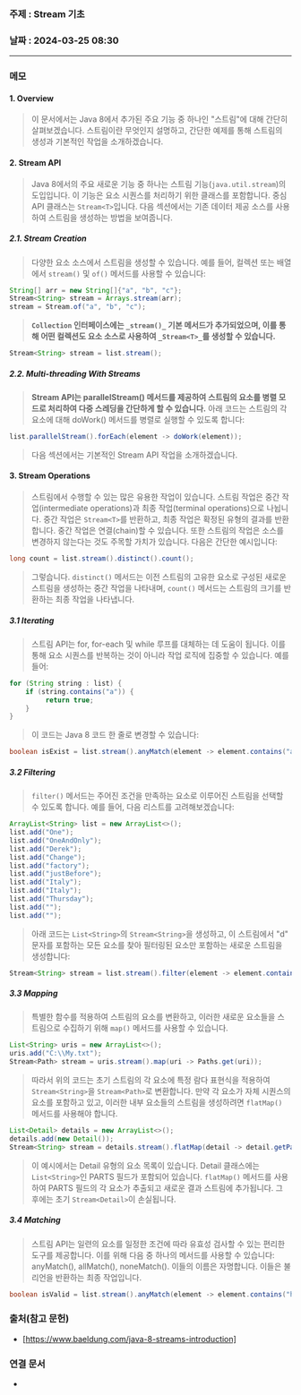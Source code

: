 ### 주제 : Stream 기초

### 날짜 : 2024-03-25 08:30
----
### 메모
#### 1. Overview
> 이 문서에서는 Java 8에서 추가된 주요 기능 중 하나인 "스트림"에 대해 간단히 살펴보겠습니다.
> 스트림이란 무엇인지 설명하고, 간단한 예제를 통해 스트림의 생성과 기본적인 작업을 소개하겠습니다.

#### 2. Stream API
> Java 8에서의 주요 새로운 기능 중 하나는 스트림 기능(`java.util.stream`)의 도입입니다. 이 기능은 요소 시퀀스를 처리하기 위한 클래스를 포함합니다.
> 중심 API 클래스는 `Stream<T>`입니다. 다음 섹션에서는 기존 데이터 제공 소스를 사용하여 스트림을 생성하는 방법을 보여줍니다.
 
##### 2.1. Stream Creation
>  다양한 요소 소스에서 스트림을 생성할 수 있습니다. 예를 들어, 컬렉션 또는 배열에서 `stream()` 및 `of()` 메서드를 사용할 수 있습니다:
```java
String[] arr = new String[]{"a", "b", "c"};
Stream<String> stream = Arrays.stream(arr);
stream = Stream.of("a", "b", "c");
```
>  **`Collection` 인터페이스에는 `_stream()_` 기본 메서드가 추가되었으며, 이를 통해 어떤 컬렉션도 요소 소스로 사용하여 `_Stream<T>_`를 생성할 수 있습니다.**
``` java
Stream<String> stream = list.stream();
```
##### 2.2. Multi-threading With Streams
>  **Stream API는 parallelStream() 메서드를 제공하여 스트림의 요소를 병렬 모드로 처리하여 다중 스레딩을 간단하게 할 수 있습니다.**
>  아래 코드는 스트림의 각 요소에 대해 doWork() 메서드를 병렬로 실행할 수 있도록 합니다:
```java
list.parallelStream().forEach(element -> doWork(element));
```
>  다음 섹션에서는 기본적인 Stream API 작업을 소개하겠습니다.

#### 3. Stream Operations
> 스트림에서 수행할 수 있는 많은 유용한 작업이 있습니다.
> 스트림 작업은 중간 작업(intermediate operations)과 최종 작업(terminal operations)으로 나뉩니다. 
> 중간 작업은 `Stream<T>`를 반환하고, 최종 작업은 확정된 유형의 결과를 반환합니다. 중간 작업은 연결(chain)할 수 있습니다.
> 또한 스트림의 작업은 소스를 변경하지 않는다는 것도 주목할 가치가 있습니다.
> 다음은 간단한 예시입니다:
```java
long count = list.stream().distinct().count();
```
> 그렇습니다. `distinct()` 메서드는 이전 스트림의 고유한 요소로 구성된 새로운 스트림을 생성하는 중간 작업을 나타내며, `count()` 메서드는 스트림의 크기를 반환하는 최종 작업을 나타냅니다.

##### 3.1 Iterating
>  스트림 API는 for, for-each 및 while 루프를 대체하는 데 도움이 됩니다. 이를 통해 요소 시퀀스를 반복하는 것이 아니라 작업 로직에 집중할 수 있습니다. 예를 들어:
```java
for (String string : list) {
	if (string.contains("a")) {
		 return true; 
	} 
}
```
> 이 코드는 Java 8 코드 한 줄로 변경할 수 있습니다:
```java
boolean isExist = list.stream().anyMatch(element -> element.contains("a"));
```

##### 3.2 Filtering
> `filter()` 메서드는 주어진 조건을 만족하는 요소로 이루어진 스트림을 선택할 수 있도록 합니다.
>  예를 들어, 다음 리스트를 고려해보겠습니다:
```java
ArrayList<String> list = new ArrayList<>();
list.add("One");
list.add("OneAndOnly");
list.add("Derek");
list.add("Change");
list.add("factory");
list.add("justBefore");
list.add("Italy");
list.add("Italy");
list.add("Thursday");
list.add("");
list.add("");
```
>  아래 코드는 `List<String>`의 `Stream<String>`을 생성하고, 이 스트림에서 "d" 문자를 포함하는 모든 요소를 찾아 필터링된 요소만 포함하는 새로운 스트림을 생성합니다:
```java
Stream<String> stream = list.stream().filter(element -> element.contains("d"));
```

##### 3.3 Mapping
>  특별한 함수를 적용하여 스트림의 요소를 변환하고, 이러한 새로운 요소들을 스트림으로 수집하기 위해 `map()` 메서드를 사용할 수 있습니다.
```java
List<String> uris = new ArrayList<>();
uris.add("C:\\My.txt");
Stream<Path> stream = uris.stream().map(uri -> Paths.get(uri));
```
>  따라서 위의 코드는 초기 스트림의 각 요소에 특정 람다 표현식을 적용하여 `Stream<String>`을 `Stream<Path>`로 변환합니다.
>  만약 각 요소가 자체 시퀀스의 요소를 포함하고 있고, 이러한 내부 요소들의 스트림을 생성하려면 `flatMap()` 메서드를 사용해야 합니다.
```java
List<Detail> details = new ArrayList<>();
details.add(new Detail());
Stream<String> stream = details.stream().flatMap(detail -> detail.getParts().stream());
```
>  이 예시에서는 Detail 유형의 요소 목록이 있습니다. Detail 클래스에는 `List<String>`인 PARTS 필드가 포함되어 있습니다. `flatMap()` 메서드를 사용하여 PARTS 필드의 각 요소가 추출되고 새로운 결과 스트림에 추가됩니다. 그 후에는 초기 `Stream<Detail>`이 손실됩니다.
##### 3.4 Matching
> 스트림 API는 일련의 요소를 일정한 조건에 따라 유효성 검사할 수 있는 편리한 도구를 제공합니다. 이를 위해 다음 중 하나의 메서드를 사용할 수 있습니다: anyMatch(), allMatch(), noneMatch(). 이들의 이름은 자명합니다. 이들은 불리언을 반환하는 최종 작업입니다.
```java
boolean isValid = list.stream().anyMatch(element -> element.contains("h")); // true boolean isValidOne = list.stream().allMatch(element -> element.contains("h"));  false boolean)isValidTwo = list.stream().noneMatch(element -> element.contains("h"));  (false)
```
### 출처(참고 문헌)
- [https://www.baeldung.com/java-8-streams-introduction]

### 연결 문서
-
